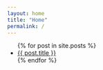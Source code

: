 ```yaml
---
layout: home
title: "Home"
permalink: /
---
```


<ul>
  {% for post in site.posts %}
    <li>
      <a href="{% link {{ post.relative_path }} %}">{{ post.title }}</a>
    </li>
  {% endfor %}
</ul>
